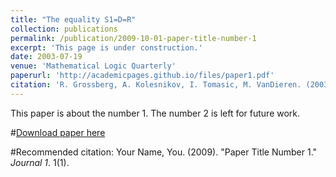 ```yaml
---
title: "The equality S1=D=R"
collection: publications
permalink: /publication/2009-10-01-paper-title-number-1
excerpt: 'This page is under construction.'
date: 2003-07-19
venue: 'Mathematical Logic Quarterly'
paperurl: 'http://academicpages.github.io/files/paper1.pdf'
citation: 'R. Grossberg, A. Kolesnikov, I. Tomasic, M. VanDieren. (2003). &quot;The equality S1=D=R.&quot; <i>Mathematical Logic Quarterly</i>. <bf>49</bf>, 115-128.'
---
```

This paper is about the number 1. The number 2 is left for future work.

#[Download paper here](http://academicpages.github.io/files/paper1.pdf)

#Recommended citation: Your Name, You. (2009). "Paper Title Number 1." <i>Journal 1</i>. 1(1).